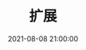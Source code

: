 ---
pageComponent: 
  name: Catalogue
  data: 
    key: 06.扩展
    imgUrl: /img/ui.png
    description: 主要包括前端的一些内容，比如JavaScript，html等
title: 扩展
date: 2021-08-08 21:00:00
permalink: /extend
sidebar: false
article: false
comment: false
editLink: false
---
